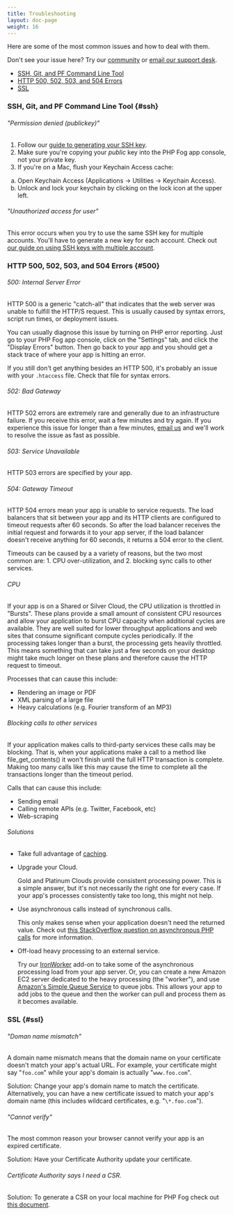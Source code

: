 ```yaml
---
title: Troubleshooting
layout: doc-page
weight: 16
---
```


Here are some of the most common issues and how to deal with them. 

Don't see your issue here? Try our [community](http://community.phpfog.com/) or [email our support desk](mailto:support@appfog.com).

* [SSH, Git, and PF Command Line Tool](#ssh)
* [HTTP 500, 502, 503, and 504 Errors](#500)
* [SSL](#ssl)

### SSH, Git, and PF Command Line Tool {#ssh}

###### "Permission denied (publickey)"

1. Follow our [guide to generating your SSH key](/getting-started/ssh).
2. Make sure you're copying your *public* key into the PHP Fog app console, not your private key. 
3. If you're on a Mac, flush your Keychain Access cache:

<ol>
<li type="a">Open Keychain Access (Applications &rarr; Utilities &rarr; Keychain Access).</li>
<li type="a">Unlock and lock your keychain by clicking on the lock icon at the upper left.</li>
</ol>

###### "Unauthorized access for user"

This error occurs when you try to use the same SSH key for multiple accounts. You'll have to generate a new key for each account. Check out [our guide on using SSH keys with multiple account](/getting-started/ssh#multiple).

### HTTP 500, 502, 503, and 504 Errors {#500}

###### 500: Internal Server Error

HTTP 500 is a generic "catch-all" that indicates that the web server was unable to fulfill the HTTP/S request. This is usually caused by syntax errors, script run times, or deployment issues. 

You can usually diagnose this issue by turning on PHP error reporting. Just go to your PHP Fog app console, click on the "Settings" tab, and click the "Display Errors" button. Then go back to your app and you should get a stack trace of where your app is hitting an error. 

If you still don't get anything besides an HTTP 500, it's probably an issue with your `.htaccess` file. Check that file for syntax errors. 

###### 502: Bad Gateway

HTTP 502 errors are extremely rare and generally due to an infrastructure failure. If you receive this error, wait a few minutes and try again. If you experience this issue for longer than a few minutes, [email us](mailto:support@appfog.com) and we'll work to resolve the issue as fast as possible.

###### 503: Service Unavailable

HTTP 503 errors are specified by your app.

###### 504: Gateway Timeout

HTTP 504 errors mean your app is unable to service requests. The load balancers that sit between your app and its HTTP clients are configured to timeout requests after 60 seconds. So after the load balancer receives the initial request and forwards it to your app server, if the load balancer doesn't receive anything for 60 seconds, it returns a 504 error to the client.

Timeouts can be caused by a a variety of reasons, but the two most common are: 1. CPU over-utilization, and 2. blocking sync calls to other services. 

###### CPU

If your app is on a Shared or Silver Cloud, the CPU utilization is throttled in "Bursts". These plans provide a small amount of consistent CPU resources and allow your application to burst CPU capacity when additional cycles are available. They are well suited for lower throughput applications and web sites that consume significant compute cycles periodically. If the processing takes longer than a burst, the processing gets heavily throttled. This means something that can take just a few seconds on your desktop might take much longer on these plans and therefore cause the HTTP request to timeout.

Processes that can cause this include: 

* Rendering an image or PDF
* XML parsing of a large file
* Heavy calculations (e.g. Fourier transform of an MP3)

###### Blocking calls to other services

If your application makes calls to third-party services these calls may be blocking. That is, when your applications make a call to a method like file_get_contents() it won't finish until the full HTTP transaction is complete. Making too many calls like this may cause the time to complete all the transactions longer than the timeout period.

Calls that can cause this include:

* Sending email
* Calling remote APIs (e.g. Twitter, Facebook, etc)
* Web-scraping

###### Solutions

* Take full advantage of [caching](/best-practices/caching).

* Upgrade your Cloud. 

	Gold and Platinum Clouds provide consistent processing power. This is a simple answer, but it's not necessarily the right one for every case. If your app's processes consistently take too long, this might not help. 

* Use asynchronous calls instead of synchronous calls. 

	This only makes sense when your application doesn't need the returned value. Check out [this StackOverflow question on asynchronous PHP calls](http://stackoverflow.com/questions/124462/asynchronous-php-calls) for more information.

* Off-load heavy processing to an external service. 

	Try our [IronWorker](http://phpfog.com/addons) add-on to take some of the asynchronous processing load from your app server. Or, you can create a new Amazon EC2 server dedicated to the heavy processing (the "worker"), and use [Amazon's Simple Queue Service](http://aws.amazon.com/sqs/) to queue jobs. This allows your app to add jobs to the queue and then the worker can pull and process them as it becomes available. 

### SSL {#ssl}

###### "Doman name mismatch"

A domain name mismatch means that the domain name on your certificate doesn't match your app's actual URL. For example, your certificate might say "`foo.com`" while your app's domain is actually "`www.foo.com`".

Solution: Change your app's domain name to match the certificate. Alternatively, you can have a new certificate issued to match your app's domain name (this includes wildcard certificates, e.g. "`\*.foo.com`").

###### "Cannot verify"

The most common reason your browser cannot verify your app is an expired certificate. 

Solution: Have your Certificate Authority update your certificate.

###### Certificate Authority says I need a CSR.

Solution: To generate a CSR on your local machine for PHP Fog check out [this document](http://www.globalsign.com/support/csr/serversign_apache.php).
